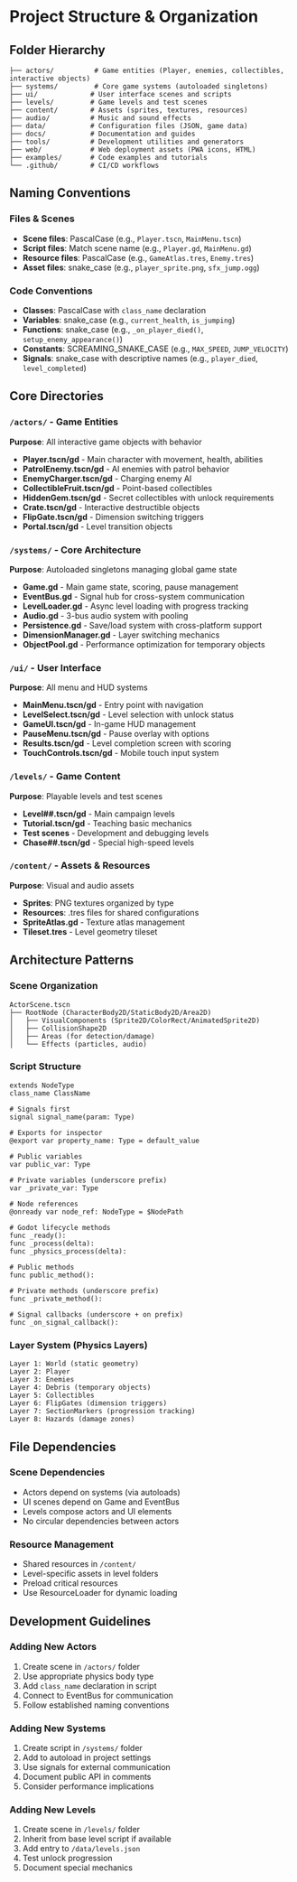 # Project Structure & Organization

## Folder Hierarchy

```
├── actors/          # Game entities (Player, enemies, collectibles, interactive objects)
├── systems/         # Core game systems (autoloaded singletons)
├── ui/             # User interface scenes and scripts
├── levels/         # Game levels and test scenes
├── content/        # Assets (sprites, textures, resources)
├── audio/          # Music and sound effects
├── data/           # Configuration files (JSON, game data)
├── docs/           # Documentation and guides
├── tools/          # Development utilities and generators
├── web/            # Web deployment assets (PWA icons, HTML)
├── examples/       # Code examples and tutorials
└── .github/        # CI/CD workflows
```

## Naming Conventions

### Files & Scenes
- **Scene files**: PascalCase (e.g., `Player.tscn`, `MainMenu.tscn`)
- **Script files**: Match scene name (e.g., `Player.gd`, `MainMenu.gd`)
- **Resource files**: PascalCase (e.g., `GameAtlas.tres`, `Enemy.tres`)
- **Asset files**: snake_case (e.g., `player_sprite.png`, `sfx_jump.ogg`)

### Code Conventions
- **Classes**: PascalCase with `class_name` declaration
- **Variables**: snake_case (e.g., `current_health`, `is_jumping`)
- **Functions**: snake_case (e.g., `_on_player_died()`, `setup_enemy_appearance()`)
- **Constants**: SCREAMING_SNAKE_CASE (e.g., `MAX_SPEED`, `JUMP_VELOCITY`)
- **Signals**: snake_case with descriptive names (e.g., `player_died`, `level_completed`)

## Core Directories

### `/actors/` - Game Entities
**Purpose**: All interactive game objects with behavior
- **Player.tscn/gd** - Main character with movement, health, abilities
- **PatrolEnemy.tscn/gd** - AI enemies with patrol behavior
- **EnemyCharger.tscn/gd** - Charging enemy AI
- **CollectibleFruit.tscn/gd** - Point-based collectibles
- **HiddenGem.tscn/gd** - Secret collectibles with unlock requirements
- **Crate.tscn/gd** - Interactive destructible objects
- **FlipGate.tscn/gd** - Dimension switching triggers
- **Portal.tscn/gd** - Level transition objects

### `/systems/` - Core Architecture
**Purpose**: Autoloaded singletons managing global game state
- **Game.gd** - Main game state, scoring, pause management
- **EventBus.gd** - Signal hub for cross-system communication
- **LevelLoader.gd** - Async level loading with progress tracking
- **Audio.gd** - 3-bus audio system with pooling
- **Persistence.gd** - Save/load system with cross-platform support
- **DimensionManager.gd** - Layer switching mechanics
- **ObjectPool.gd** - Performance optimization for temporary objects

### `/ui/` - User Interface
**Purpose**: All menu and HUD systems
- **MainMenu.tscn/gd** - Entry point with navigation
- **LevelSelect.tscn/gd** - Level selection with unlock status
- **GameUI.tscn/gd** - In-game HUD management
- **PauseMenu.tscn/gd** - Pause overlay with options
- **Results.tscn/gd** - Level completion screen with scoring
- **TouchControls.tscn/gd** - Mobile touch input system

### `/levels/` - Game Content
**Purpose**: Playable levels and test scenes
- **Level##.tscn/gd** - Main campaign levels
- **Tutorial.tscn/gd** - Teaching basic mechanics
- **Test scenes** - Development and debugging levels
- **Chase##.tscn/gd** - Special high-speed levels

### `/content/` - Assets & Resources
**Purpose**: Visual and audio assets
- **Sprites**: PNG textures organized by type
- **Resources**: .tres files for shared configurations
- **SpriteAtlas.gd** - Texture atlas management
- **Tileset.tres** - Level geometry tileset

## Architecture Patterns

### Scene Organization
```
ActorScene.tscn
├── RootNode (CharacterBody2D/StaticBody2D/Area2D)
│   ├── VisualComponents (Sprite2D/ColorRect/AnimatedSprite2D)
│   ├── CollisionShape2D
│   ├── Areas (for detection/damage)
│   └── Effects (particles, audio)
```

### Script Structure
```gdscript
extends NodeType
class_name ClassName

# Signals first
signal signal_name(param: Type)

# Exports for inspector
@export var property_name: Type = default_value

# Public variables
var public_var: Type

# Private variables (underscore prefix)
var _private_var: Type

# Node references
@onready var node_ref: NodeType = $NodePath

# Godot lifecycle methods
func _ready():
func _process(delta):
func _physics_process(delta):

# Public methods
func public_method():

# Private methods (underscore prefix)
func _private_method():

# Signal callbacks (underscore + on prefix)
func _on_signal_callback():
```

### Layer System (Physics Layers)
```
Layer 1: World (static geometry)
Layer 2: Player
Layer 3: Enemies  
Layer 4: Debris (temporary objects)
Layer 5: Collectibles
Layer 6: FlipGates (dimension triggers)
Layer 7: SectionMarkers (progression tracking)
Layer 8: Hazards (damage zones)
```

## File Dependencies

### Scene Dependencies
- Actors depend on systems (via autoloads)
- UI scenes depend on Game and EventBus
- Levels compose actors and UI elements
- No circular dependencies between actors

### Resource Management
- Shared resources in `/content/`
- Level-specific assets in level folders
- Preload critical resources
- Use ResourceLoader for dynamic loading

## Development Guidelines

### Adding New Actors
1. Create scene in `/actors/` folder
2. Use appropriate physics body type
3. Add `class_name` declaration in script
4. Connect to EventBus for communication
5. Follow established naming conventions

### Adding New Systems
1. Create script in `/systems/` folder
2. Add to autoload in project settings
3. Use signals for external communication
4. Document public API in comments
5. Consider performance implications

### Adding New Levels
1. Create scene in `/levels/` folder
2. Inherit from base level script if available
3. Add entry to `/data/levels.json`
4. Test unlock progression
5. Document special mechanics